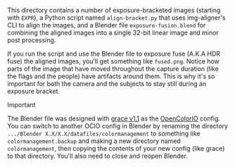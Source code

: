 This directory contains a number of exposure-bracketed images (starting with
`EXPR`), a Python script named `align-bracket.py` that uses img-aligner's CLI to
align the images, and a Blender file `exposure-fusion.blend` for combining the
aligned images into a single 32-bit linear image and minor post processing.

If you run the script and use the Blender file to exposure fuse (A.K.A HDR fuse)
the aligned images, you'll get something like `fused.png`.
Notice how parts of the image that have moved throughout the capture duration
(like the flags and the people) have artifacts around them. This is why it's so
important for both the camera and the subjects to stay still during an exposure
bracket.

> [!IMPORTANT]
> The Blender file was designed with
> [grace v1.1](https://github.com/bean-mhm/grace) as the
> [OpenColorIO](https://opencolorio.org/) config. You can switch to
> another OCIO config in Blender by renaming the directory
> ```.../Blender X.X/X.X/datafiles/colormanagement```
> to something like `colormanagement.backup` and making a new directory named
> `colormanagement`, then copying the contents of your new config (like grace)
> to that directory. You'll also need to close and reopen Blender.
